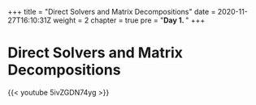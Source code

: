 +++
title = "Direct Solvers and Matrix Decompositions"
date = 2020-11-27T16:10:31Z
weight = 2 
chapter = true
pre = "<b>Day 1. </b>"
+++

# Direct Solvers and Matrix Decompositions


{{< youtube 5ivZGDN74yg >}}
